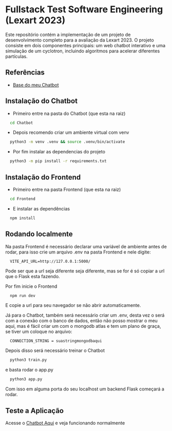 
# Fullstack Test Software Engineering (Lexart 2023)

Este repositório contém a implementação de um projeto de desenvolvimento completo para a avaliação da Lexart 2023. O projeto consiste em dois componentes principais: um web chatbot interativo e uma simulação de um cyclotron, incluindo algoritmos para acelerar diferentes partículas.
## Referências

 - [Base do meu Chatbot](https://youtu.be/a37BL0stIuM?si=6JeirlLovFqDU4dT)

## Instalação do Chatbot

- Primeiro entre na pasta do Chatbot (que esta na raiz)

```bash
  cd Chatbot
```

- Depois recomendo criar um ambiente virtual com venv

```bash
  python3 -m venv .venv && source .venv/bin/activate
```

- Por fim instalar as dependencias do projeto

```bash
  python3 -m pip install -r requirements.txt
```
    

## Instalação do Frontend

- Primeiro entre na pasta Frontend (que esta na raiz)

```bash
  cd Frontend
```

- E instalar as dependências

```bash
  npm install
```
## Rodando localmente

Na pasta Frontend é necessário declarar uma variável de ambiente antes de rodar, para isso crie um arquivo .env na pasta Frontend e nele digite:

```
  VITE_API_URL=http://127.0.0.1:5000/
```

Pode ser que a url seja diferente seja diferente, mas se for é só copiar a url que o Flask esta fazendo.

Por fim inicie o Frontend

```bash
  npm run dev
```

E copie a url para seu navegador se não abrir automaticamente.

Já para o Chatbot, também será necessário criar um .env, desta vez o será com a conexão com o banco de dados, então não posso mostrar o meu aqui, mas é fácil criar um com o mongodb atlas e tem um plano de graça, se tiver um coloque no arquivo:

```
  CONNECTION_STRING = suastringmongodbaqui
```

Depois disso será necessário treinar o Chatbot

```bash
  python3 train.py
```

e basta rodar o app.py

```bash
  python3 app.py
```

Com isso em alguma porta do seu localhost um backend Flask começará a rodar.

## Teste a Aplicação

Acesse o [Chatbot Aqui](https://youtu.be/a37BL0stIuM?si=6JeirlLovFqDU4dT) e veja funcionando normalmente
